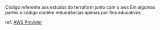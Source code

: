 Código referente aos estudos do terraform junto com o aws
Em algumas partes o código contém redundâncias apenas por fins educativos

ref:
<a href="https://registry.terraform.io/providers/hashicorp/aws/latest/docs">AWS Provider</a>